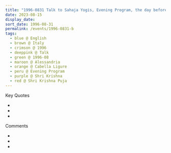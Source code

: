 ```yaml
---
title: "1996-0831 Talk to Sahaja Yogis, Evening Program, the day before Śhrī Kṛiṣhṇa Pūjā, Hangar, Cabella Ligure, Alessandria, Italy"
date: 2023-08-15
display_date: 
sort_date: 1996-08-31
permalink: /events/1996-0831-b
tags:
  - blue @ English
  - brown @ Italy
  - crimson @ 1996
  - deeppink @ Talk
  - green @ 1996-08
  - maroon @ Alessandria
  - orange @ Cabella Ligure
  - peru @ Evening Program
  - purple @ Shri Krishna
  - red @ Shri Krishna Puja
---
```


<div class="main">
  <div class="wave-list">
    <div class="title">
      <div class="text" style="--color: green">
        Key Quotes
      </div>
    </div>
    <ul class="list">
        <li class="item" data-color-BlanchedAlmond>
        </li>
        <li class="item" style="--color: Lavender">
        </li>
        <li class="item" style="--color: BlanchedAlmond">
        </li>
      </ul>
  </div>
</div>

<div class="main">
  <div class="wave-list">
    <div class="title">
      <div class="text" style="--color: green">
        Comments
      </div>
    </div>
    <ul class="list">
        <li class="item" data-color-Ivory>
        </li>
        <li class="item" style="--color: PaleTurquiose">
        </li>
        <li class="item" style="--color: Ivory">
        </li>
      </ul>
  </div>
</div>